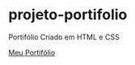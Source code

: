 # projeto-portifolio
 Portifólio Criado em HTML e CSS
 
 <a href="https://edmilsondmx.github.io/projeto-portifolio/" target="_blank" rel="external">Meu Portifólio</a>
